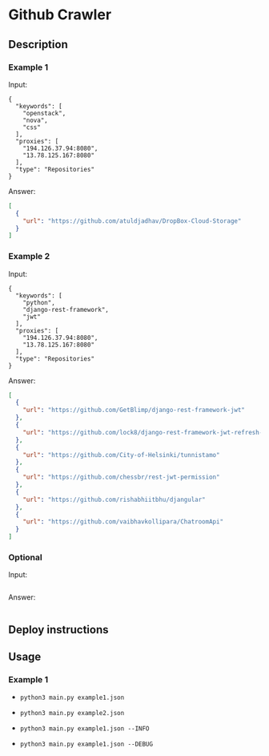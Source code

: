 # Github Crawler

## Description

### Example 1
Input:
```shell
{
  "keywords": [
    "openstack",
    "nova",
    "css"
  ],
  "proxies": [
    "194.126.37.94:8080",
    "13.78.125.167:8080"
  ],
  "type": "Repositories"
}
```
Answer:
```json
[
  {
    "url": "https://github.com/atuldjadhav/DropBox-Cloud-Storage"
  }
]
```

### Example 2
Input:
```shell
{
  "keywords": [
    "python",
    "django-rest-framework",
    "jwt"
  ],
  "proxies": [
    "194.126.37.94:8080",
    "13.78.125.167:8080"
  ],
  "type": "Repositories"
}
```

Answer:
```json
[
  {
    "url": "https://github.com/GetBlimp/django-rest-framework-jwt"
  },
  {
    "url": "https://github.com/lock8/django-rest-framework-jwt-refresh-token"
  },
  {
    "url": "https://github.com/City-of-Helsinki/tunnistamo"
  },
  {
    "url": "https://github.com/chessbr/rest-jwt-permission"
  },
  {
    "url": "https://github.com/rishabhiitbhu/djangular"
  },
  {
    "url": "https://github.com/vaibhavkollipara/ChatroomApi"
  }
]
```

### Optional
Input:
```shell

```

Answer:
```json

```

## Deploy instructions


## Usage


### Example 1
* `python3 main.py example1.json`
* `python3 main.py example2.json`

* `python3 main.py example1.json --INFO`
* `python3 main.py example1.json --DEBUG`